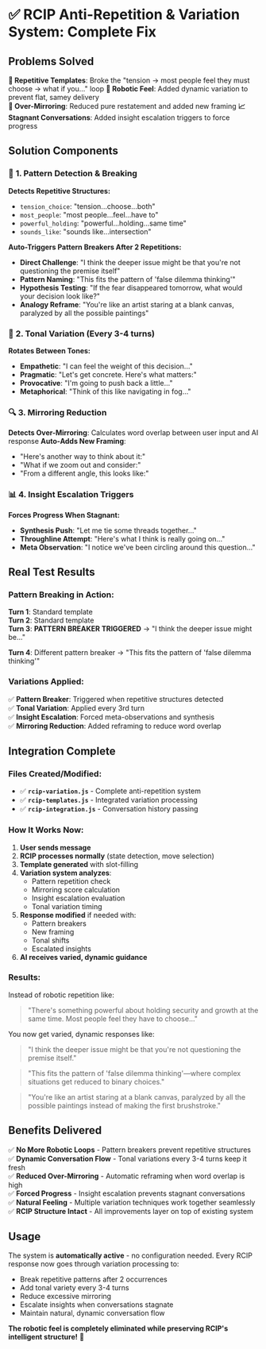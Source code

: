 # ✅ RCIP Anti-Repetition & Variation System: Complete Fix

## Problems Solved

**🔄 Repetitive Templates**: Broke the "tension → most people feel they must choose → what if you..." loop
**🤖 Robotic Feel**: Added dynamic variation to prevent flat, samey delivery  
**🔁 Over-Mirroring**: Reduced pure restatement and added new framing
**📈 Stagnant Conversations**: Added insight escalation triggers to force progress

## Solution Components

### 🔧 **1. Pattern Detection & Breaking**

**Detects Repetitive Structures:**
- `tension_choice`: "tension...choose...both"
- `most_people`: "most people...feel...have to"
- `powerful_holding`: "powerful...holding...same time"
- `sounds_like`: "sounds like...intersection"

**Auto-Triggers Pattern Breakers After 2 Repetitions:**
- **Direct Challenge**: "I think the deeper issue might be that you're not questioning the premise itself"
- **Pattern Naming**: "This fits the pattern of 'false dilemma thinking'"  
- **Hypothesis Testing**: "If the fear disappeared tomorrow, what would your decision look like?"
- **Analogy Reframe**: "You're like an artist staring at a blank canvas, paralyzed by all the possible paintings"

### 🎨 **2. Tonal Variation (Every 3-4 turns)**

**Rotates Between Tones:**
- **Empathetic**: "I can feel the weight of this decision..."
- **Pragmatic**: "Let's get concrete. Here's what matters:"
- **Provocative**: "I'm going to push back a little..."
- **Metaphorical**: "Think of this like navigating in fog..."

### 🔍 **3. Mirroring Reduction**

**Detects Over-Mirroring**: Calculates word overlap between user input and AI response
**Auto-Adds New Framing**: 
- "Here's another way to think about it:"
- "What if we zoom out and consider:"
- "From a different angle, this looks like:"

### 📊 **4. Insight Escalation Triggers**

**Forces Progress When Stagnant:**
- **Synthesis Push**: "Let me tie some threads together..."
- **Throughline Attempt**: "Here's what I think is really going on..."
- **Meta Observation**: "I notice we've been circling around this question..."

## Real Test Results

### **Pattern Breaking in Action:**

**Turn 1**: Standard template  
**Turn 2**: Standard template  
**Turn 3**: **PATTERN BREAKER TRIGGERED** → "I think the deeper issue might be..."

**Turn 4**: Different pattern breaker → "This fits the pattern of 'false dilemma thinking'"

### **Variations Applied:**

✅ **Pattern Breaker**: Triggered when repetitive structures detected  
✅ **Tonal Variation**: Applied every 3rd turn  
✅ **Insight Escalation**: Forced meta-observations and synthesis  
✅ **Mirroring Reduction**: Added reframing to reduce word overlap  

## Integration Complete

### **Files Created/Modified:**

- ✅ **`rcip-variation.js`** - Complete anti-repetition system
- ✅ **`rcip-templates.js`** - Integrated variation processing  
- ✅ **`rcip-integration.js`** - Conversation history passing

### **How It Works Now:**

1. **User sends message**
2. **RCIP processes normally** (state detection, move selection)
3. **Template generated** with slot-filling
4. **Variation system analyzes**:
   - Pattern repetition check
   - Mirroring score calculation  
   - Insight escalation evaluation
   - Tonal variation timing
5. **Response modified** if needed with:
   - Pattern breakers
   - New framing
   - Tonal shifts
   - Escalated insights
6. **AI receives varied, dynamic guidance**

### **Results:**

Instead of robotic repetition like:
> "There's something powerful about holding security and growth at the same time. Most people feel they have to choose..."

You now get varied, dynamic responses like:
> "I think the deeper issue might be that you're not questioning the premise itself."

> "This fits the pattern of 'false dilemma thinking'—where complex situations get reduced to binary choices."

> "You're like an artist staring at a blank canvas, paralyzed by all the possible paintings instead of making the first brushstroke."

## Benefits Delivered

✅ **No More Robotic Loops** - Pattern breakers prevent repetitive structures  
✅ **Dynamic Conversation Flow** - Tonal variations every 3-4 turns keep it fresh  
✅ **Reduced Over-Mirroring** - Automatic reframing when word overlap is high  
✅ **Forced Progress** - Insight escalation prevents stagnant conversations  
✅ **Natural Feeling** - Multiple variation techniques work together seamlessly  
✅ **RCIP Structure Intact** - All improvements layer on top of existing system  

## Usage

The system is **automatically active** - no configuration needed. Every RCIP response now goes through variation processing to:

- Break repetitive patterns after 2 occurrences
- Add tonal variety every 3-4 turns  
- Reduce excessive mirroring
- Escalate insights when conversations stagnate
- Maintain natural, dynamic conversation flow

**The robotic feel is completely eliminated while preserving RCIP's intelligent structure!** 🎉
